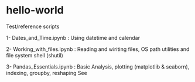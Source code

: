 # hello-world

Test/reference scripts


1- Dates_and_Time.ipynb : Using datetime and calendar
 
2- Working_with_files.ipynb : Reading and wiriting files, OS path utilities and file system shell (shutil)
 
3- Pandas_Essentials.ipynb : Basic Analysis, plotting (matplotlib & seaborn), indexing, groupby, reshaping
See
